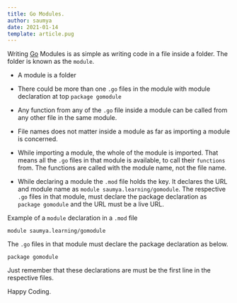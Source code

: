 ```yaml
---
title: Go Modules.
author: saumya
date: 2021-01-14
template: article.pug
---
```



Writing [Go][go] Modules is as simple as writing code in a file inside a folder. The folder is known as the `module`.


 - A module is a folder
 
 - There could be more than one `.go` files in the module with module declaration at top `package gomodule`
 
 - Any function from any of the `.go` file inside a module can be called from any other file in the same module.
 
 - File names does not matter inside a module as far as importing a module is concerned.
 
 - While importing a module, the whole of the module is imported. That means all the `.go` files in that module is available, to call their `functions` from. The functions are called with the module name, not the file name.
 
 - While declaring a module the `.mod` file holds the key. It declares the URL and module name as `module saumya.learning/gomodule`.  The respective `.go` files in that module, must declare the package declaration as `package gomodule` and the URL must be a live URL.



Example of a `module` declaration in a `.mod` file
 
```
module saumya.learning/gomodule
```

The `.go` files in that module must declare the package declaration as below.

```
package gomodule
```

Just remember that these declarations are must be the first line in the respective files.






Happy Coding.












[mg]: https://github.com/saumya/Minstagram

[go]: https://golang.org/
[py]: https://www.python.org/
[de]: https://deno.land/
[ru]: https://www.rust-lang.org/
[kt]: https://kotlinlang.org/
[php]: https://www.php.net/









